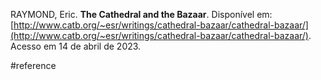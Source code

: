 RAYMOND, Eric. **The Cathedral and the Bazaar**. Disponível em: [http://www.catb.org/~esr/writings/cathedral-bazaar/cathedral-bazaar/](http://www.catb.org/~esr/writings/cathedral-bazaar/cathedral-bazaar/). Acesso em 14 de abril de 2023.

#reference